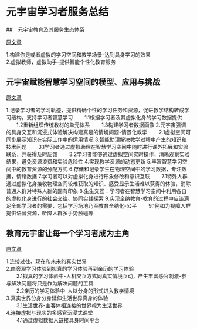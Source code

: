 # 元宇宙学习者服务总结

##　元宇宙教育及其服务生态体系

[原文章](元宇宙教育及其服务生态体系.pdf)  

1.构建你是或者虚拟的学习空间和教学场景-达到具身学习的效果  
2.虚拟教师，虚拟助手-提供智能个性化教育服务  


## 元宇宙赋能智慧学习空间的模型、应用与挑战

[原文章](元宇宙赋能智慧学习空间的模型、应用与挑战.pdf)

1.记录学习者的学习轨迹，提供精确个性的学习任务和资源，促进教学结构转成学习结构，支持学习者智慧学习
　　1.1根据学习者及其虚拟化身的学习数据提供
　　1.2重新组织传统教材的单元体系
　　1.3构建学习者数据画像
2.元宇宙强调的具身交互和沉浸式体验解决构建真是的情境问题-情景化教学
　　2.1虚拟空间可同步展示知识在实际工作中的运用情况
3.智能助理解决教学过程中产生的知识和技术问题
　　3.1学习者通过虚拟助理在智慧学习空间中随时进行课外拓展和实验联系，并获得及时反馈
　　3.2学习者能够通过虚拟空间实时操作，清晰观察实验结果，避免资源浪费和实验危险性
4.实现教学资源的动态更新
5.丰富智慧学习空间中的教育资源的分配方式
6.存储和记录学生在物理空间中的学习数据，专注数据，情绪数据
7.学习者可以对虚拟化身进行形象修改和意识互联
　　7.1特殊人群通过虚拟化身接收物理空间较难获取的知识、感受显示生活难以获得的体验，消除普通人群对特殊人群的固有印象
8.生生交互：学习者在智慧学习空间中利用各自的虚拟化身进行的社会交往、协同实践探索
9.实现全纳教育-教育的过程中应该满足全部学习者的需要，包括学习场地乃至教育全纳化-公平
　　9.1例如为视障人群提供语音资源，听障人群多手势触碰等

## 教育元宇宙让每一个学习者成为主角

[原文章](教育元宇宙让每一个学习者成为主角.pdf)

1.连接过往、现在和未来的真实世界  
2.由旁观学习体验到拟真的学习体验再到亲历的学习体验  
　　2.1拟真的学习体验中-人机交互方式同真实情境互动，产生丰富感官刺激-参与解决问题将只是作为解决问题的工具  
　　2.2亲历的学习体验中-人以分身的形式进入教学情境  
3.真实世界分身分身延伸生活世界真身的体验  
　　3.1生活世界-主客体相连接的世界视为生活世界  
4.连接虚拟与现实的多感官沉浸式课堂  
　　4.1通过虚拟数据人链接具身时间平台  

